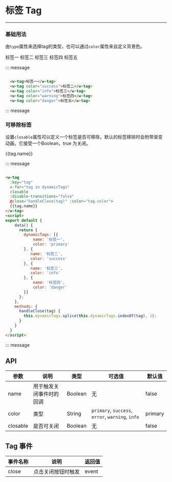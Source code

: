 <style>
  .w__tag{
    margin-right: 10px;
  }
</style>

# 标签 Tag
---
### 基础用法
由`type`属性来选择tag的类型，也可以通过`color`属性来自定义背景色。

<div class="message">
  <w-tag>标签一</w-tag>
  <w-tag color="success">标签二</w-tag>
  <w-tag color="info">标签三</w-tag>
  <w-tag color="warning">标签四</w-tag>
  <w-tag color="danger">标签五</w-tag>
</div>

::: message
```html

  <w-tag>标签一</w-tag>
  <w-tag color="success">标签二</w-tag>
  <w-tag color="info">标签三</w-tag>
  <w-tag color="warning">标签四</w-tag>
  <w-tag color="danger">标签五</w-tag>

```

::: message

### 可移除标签
设置```closable```属性可以定义一个标签是否可移除。默认的标签移除时会附带渐变动画，它接受一个Boolean，true 为关闭。
<div class="message">
<w-tag
  :key="tag"
  v-for="tag in dynamicTags"
  closable
  :disable-transitions="false"
  @close="handleClose(tag)" :color="tag.color">
  {{tag.name}}
</w-tag>
<script>
export default {
    data() {
      return {
        dynamicTags: [{
           name: '标签一',
           color: 'primary'
        }, {
           name: '标签二',
           color: 'success'
        }, {
           name: '标签三',
           color: 'info'
        }, {
            name: '标签四',
            color: 'danger'
        }]
      };
    },
    methods: {
      handleClose(tag) {
        this.dynamicTags.splice(this.dynamicTags.indexOf(tag), 1);
      }
    }
  }
</script>
</div>

::: message
```html

<w-tag
  :key="tag"
  v-for="tag in dynamicTags"
  closable
  :disable-transitions="false"
  @close="handleClose(tag)" :color="tag.color">
  {{tag.name}}
</w-tag>
<script>
export default {
    data() {
      return {
        dynamicTags: [{
            name: '标签一',
            color: 'primary'
        }, {
           name: '标签二',
           color: 'success'
        }, {
           name: '标签三',
           color: 'info'
        }, {
            name: '标签四',
            color: 'danger'
        }]
      };
    },
    methods: {
      handleClose(tag) {
        this.dynamicTags.splice(this.dynamicTags.indexOf(tag), 1);
      }
    }
  }
</script>

```
::: message

## API

|参数|说明|类型|可选值|默认值|
|---|---|---|---|---|
|name|用于触发关闭事件时的回调|Boolean|无|false|
|color|类型|String|`primary`, `success`, `error`, `warning`, `info`|primary|
|closable|是否可关闭|Boolean|无|false|

## Tag 事件

|事件名称|说明|返回值|
|---|---|---|
|close|点击关闭按钮时触发|event|
